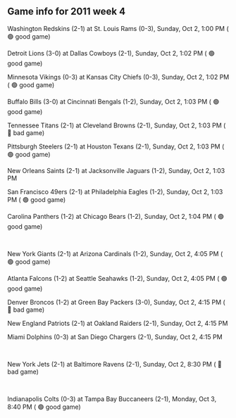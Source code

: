 ## Game info for 2011 week 4
Washington Redskins (2-1) at St. Louis Rams (0-3), Sunday, Oct 2, 1:00 PM (	:green_circle: good game)

Detroit Lions (3-0) at Dallas Cowboys (2-1), Sunday, Oct 2, 1:02 PM (	:green_circle: good game)

Minnesota Vikings (0-3) at Kansas City Chiefs (0-3), Sunday, Oct 2, 1:02 PM (	:green_circle: good game)

Buffalo Bills (3-0) at Cincinnati Bengals (1-2), Sunday, Oct 2, 1:03 PM (	:green_circle: good game)

Tennessee Titans (2-1) at Cleveland Browns (2-1), Sunday, Oct 2, 1:03 PM (	:red_circle: bad game)

Pittsburgh Steelers (2-1) at Houston Texans (2-1), Sunday, Oct 2, 1:03 PM (	:green_circle: good game)

New Orleans Saints (2-1) at Jacksonville Jaguars (1-2), Sunday, Oct 2, 1:03 PM

San Francisco 49ers (2-1) at Philadelphia Eagles (1-2), Sunday, Oct 2, 1:03 PM (	:green_circle: good game)

Carolina Panthers (1-2) at Chicago Bears (1-2), Sunday, Oct 2, 1:04 PM (	:green_circle: good game)


<br/>

New York Giants (2-1) at Arizona Cardinals (1-2), Sunday, Oct 2, 4:05 PM (	:green_circle: good game)

Atlanta Falcons (1-2) at Seattle Seahawks (1-2), Sunday, Oct 2, 4:05 PM (	:green_circle: good game)

Denver Broncos (1-2) at Green Bay Packers (3-0), Sunday, Oct 2, 4:15 PM (	:red_circle: bad game)

New England Patriots (2-1) at Oakland Raiders (2-1), Sunday, Oct 2, 4:15 PM

Miami Dolphins (0-3) at San Diego Chargers (2-1), Sunday, Oct 2, 4:15 PM


<br/>

New York Jets (2-1) at Baltimore Ravens (2-1), Sunday, Oct 2, 8:30 PM (	:red_circle: bad game)


<br/>

Indianapolis Colts (0-3) at Tampa Bay Buccaneers (2-1), Monday, Oct 3, 8:40 PM (	:green_circle: good game)

